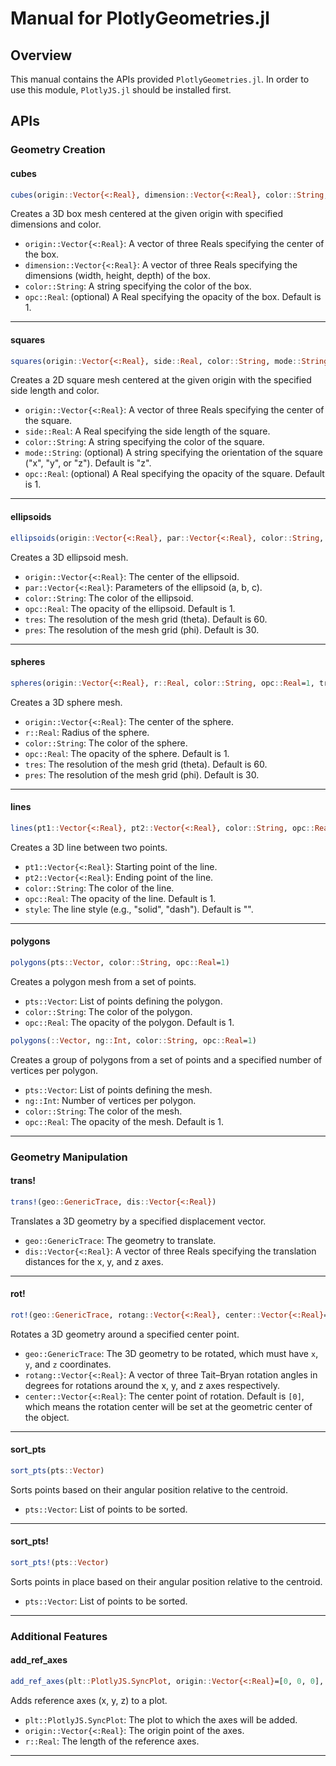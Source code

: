 # Manual for PlotlyGeometries.jl

## Overview

This manual contains the APIs provided `PlotlyGeometries.jl`. In order to use this module, `PlotlyJS.jl` should be installed first. 

## APIs

### Geometry Creation

#### cubes

```julia
cubes(origin::Vector{<:Real}, dimension::Vector{<:Real}, color::String, opc::Real=1)
```

Creates a 3D box mesh centered at the given origin with specified dimensions and color.


- `origin::Vector{<:Real}`: A vector of three Reals specifying the center of the box.
- `dimension::Vector{<:Real}`: A vector of three Reals specifying the dimensions (width, height, depth) of the box.
- `color::String`: A string specifying the color of the box.
- `opc::Real`: (optional) A Real specifying the opacity of the box. Default is 1.

___

#### squares

```julia
squares(origin::Vector{<:Real}, side::Real, color::String, mode::String="z", opc::Real=1)
```

Creates a 2D square mesh centered at the given origin with the specified side length and color.


- `origin::Vector{<:Real}`: A vector of three Reals specifying the center of the square.
- `side::Real`: A Real specifying the side length of the square.
- `color::String`: A string specifying the color of the square.
- `mode::String`: (optional) A string specifying the orientation of the square ("x", "y", or "z"). Default is "z".
- `opc::Real`: (optional) A Real specifying the opacity of the square. Default is 1.

___

#### ellipsoids

```julia
ellipsoids(origin::Vector{<:Real}, par::Vector{<:Real}, color::String, opc::Real=1, tres=60, pres=30)
```

Creates a 3D ellipsoid mesh.


- `origin::Vector{<:Real}`: The center of the ellipsoid.
- `par::Vector{<:Real}`: Parameters of the ellipsoid (a, b, c).
- `color::String`: The color of the ellipsoid.
- `opc::Real`: The opacity of the ellipsoid. Default is 1.
- `tres`: The resolution of the mesh grid (theta). Default is 60.
- `pres`: The resolution of the mesh grid (phi). Default is 30.

___

#### spheres

```julia
spheres(origin::Vector{<:Real}, r::Real, color::String, opc::Real=1, tres=60, pres=30)
```

Creates a 3D sphere mesh.


- `origin::Vector{<:Real}`: The center of the sphere.
- `r::Real`: Radius of the sphere.
- `color::String`: The color of the sphere.
- `opc::Real`: The opacity of the sphere. Default is 1.
- `tres`: The resolution of the mesh grid (theta). Default is 60.
- `pres`: The resolution of the mesh grid (phi). Default is 30.

___

#### lines

```julia
lines(pt1::Vector{<:Real}, pt2::Vector{<:Real}, color::String, opc::Real=1, style="")
```

Creates a 3D line between two points.


- `pt1::Vector{<:Real}`: Starting point of the line.
- `pt2::Vector{<:Real}`: Ending point of the line.
- `color::String`: The color of the line.
- `opc::Real`: The opacity of the line. Default is 1.
- `style`: The line style (e.g., "solid", "dash"). Default is "".

___

#### polygons

```julia
polygons(pts::Vector, color::String, opc::Real=1)
```

Creates a polygon mesh from a set of points.


- `pts::Vector`: List of points defining the polygon.
- `color::String`: The color of the polygon.
- `opc::Real`: The opacity of the polygon. Default is 1.

```julia
polygons(::Vector, ng::Int, color::String, opc::Real=1)
```

Creates a group of polygons from a set of points and a specified number of vertices per polygon.


- `pts::Vector`: List of points defining the mesh.
- `ng::Int`: Number of vertices per polygon.
- `color::String`: The color of the mesh.
- `opc::Real`: The opacity of the mesh. Default is 1.

___

### Geometry Manipulation

#### trans!

```julia
trans!(geo::GenericTrace, dis::Vector{<:Real})
```

Translates a 3D geometry by a specified displacement vector.


- `geo::GenericTrace`: The geometry to translate.
- `dis::Vector{<:Real}`: A vector of three Reals specifying the translation distances for the x, y, and z axes.

___

#### rot!

```julia
rot!(geo::GenericTrace, rotang::Vector{<:Real}, center::Vector{<:Real}=[0])
```

Rotates a 3D geometry around a specified center point.


- `geo::GenericTrace`: The 3D geometry to be rotated, which must have `x`, `y`, and `z` coordinates.
- `rotang::Vector{<:Real}`: A vector of three Tait–Bryan rotation angles in degrees for rotations around the x, y, and z axes respectively.
- `center::Vector{<:Real}`: The center point of rotation. Default is `[0]`, which means the rotation center will be set at the geometric center of the object.

___

#### sort_pts

```julia
sort_pts(pts::Vector)
```

Sorts points based on their angular position relative to the centroid.


- `pts::Vector`: List of points to be sorted.

___

#### sort_pts!

```julia
sort_pts!(pts::Vector)
```

Sorts points in place based on their angular position relative to the centroid.


- `pts::Vector`: List of points to be sorted.

___

### Additional Features

#### add_ref_axes

```julia
add_ref_axes(plt::PlotlyJS.SyncPlot, origin::Vector{<:Real}=[0, 0, 0], r::Real=1)
```

Adds reference axes (x, y, z) to a plot.


- `plt::PlotlyJS.SyncPlot`: The plot to which the axes will be added.
- `origin::Vector{<:Real}`: The origin point of the axes.
- `r::Real`: The length of the reference axes.
___

